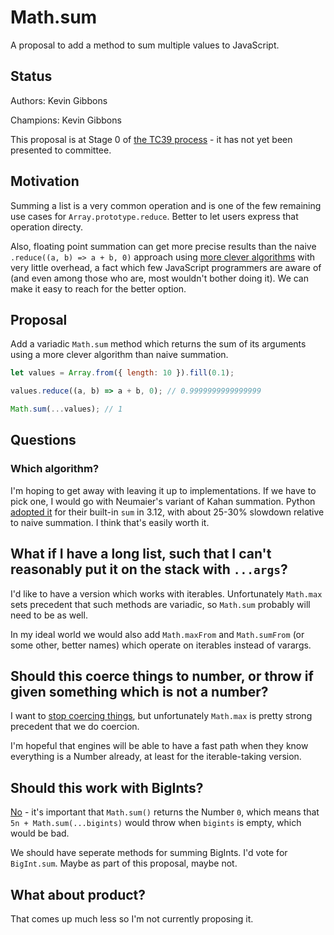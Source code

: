 # Math.sum

A proposal to add a method to sum multiple values to JavaScript.

## Status

Authors: Kevin Gibbons

Champions: Kevin Gibbons

This proposal is at Stage 0 of [the TC39 process](https://tc39.es/process-document/) - it has not yet been presented to committee.

## Motivation

Summing a list is a very common operation and is one of the few remaining use cases for `Array.prototype.reduce`. Better to let users express that operation directy.

Also, floating point summation can get more precise results than the naive `.reduce((a, b) => a + b, 0)` approach using [more clever algorithms](https://en.wikipedia.org/wiki/Kahan_summation_algorithm) with very little overhead, a fact which few JavaScript programmers are aware of (and even among those who are, most wouldn't bother doing it). We can make it easy to reach for the better option.

## Proposal

Add a variadic `Math.sum` method which returns the sum of its arguments using a more clever algorithm than naive summation.

```js
let values = Array.from({ length: 10 }).fill(0.1);

values.reduce((a, b) => a + b, 0); // 0.9999999999999999

Math.sum(...values); // 1
````

## Questions

### Which algorithm?

I'm hoping to get away with leaving it up to implementations. If we have to pick one, I would go with Neumaier's variant of Kahan summation. Python [adopted it](https://github.com/python/cpython/issues/100425) for their built-in `sum` in 3.12, with about 25-30% slowdown relative to naive summation. I think that's easily worth it.

## What if I have a long list, such that I can't reasonably put it on the stack with `...args`?

I'd like to have a version which works with iterables. Unfortunately `Math.max` sets precedent that such methods are variadic, so `Math.sum` probably will need to be as well.

In my ideal world we would also add `Math.maxFrom` and `Math.sumFrom` (or some other, better names) which operate on iterables instead of varargs.

## Should this coerce things to number, or throw if given something which is not a number?

I want to [stop coercing things](https://github.com/tc39/how-we-work/pull/136), but unfortunately `Math.max` is pretty strong precedent that we do coercion.

I'm hopeful that engines will be able to have a fast path when they know everything is a Number already, at least for the iterable-taking version. 

## Should this work with BigInts?

[No](https://github.com/tc39/proposal-bigint-math/issues/23) - it's important that `Math.sum()` returns the Number `0`, which means that `5n + Math.sum(...bigints)` would throw when `bigints` is empty, which would be bad.

We should have seperate methods for summing BigInts. I'd vote for `BigInt.sum`. Maybe as part of this proposal, maybe not.

## What about product?

That comes up much less so I'm not currently proposing it.
